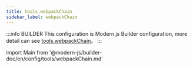 ```yaml
---
title: tools.webpackChain
sidebar_label: webpackChain
---
```


:::info BUILDER
This configuration is Modern.js Builder configuration, more detail can see [tools.webpackChain](https://modernjs.dev/builder/zh/api/config-tools.html#tools-webpackchain)。
:::

import Main from '@modern-js/builder-doc/en/config/tools/webpackChain.md'

<Main />

